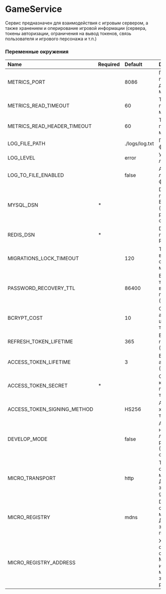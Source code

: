 # GameService

Сервис предназначен для взаимодействия с игровым сервером, а также хранением и оперирование игровой информации (сервера, 
токены авторизации, ограничения на вывод токенов, связь пользователя и игрового персонажа и т.п.)

### Переменные окружения

| Name                        | Required | Default        | Description                                                                                 |
|:----------------------------|:---------|:---------------|:--------------------------------------------------------------------------------------------|
| METRICS_PORT                |          | 8086           | Порт приложения для сервиса метрики                                                         |
| METRICS_READ_TIMEOUT        |          | 60             | Таймаут для получения метрик                                                                |
| METRICS_READ_HEADER_TIMEOUT |          | 60             | Таймаут для получения метрик                                                                |
| LOG_FILE_PATH               |          | ./logs/log.txt | Путь до лог-файла                                                                           |
| LOG_LEVEL                   |          | error          | Уровень логирования                                                                         |
| LOG_TO_FILE_ENABLED         |          | false          | Активация логирования в файл                                                                |
| MYSQL_DSN                   | *        |                | DSN строка для подключения к БД MySQL (параметр parseTime=true обязателен)                  |
| REDIS_DSN                   | *        |                | DSN строка для подключения к Redis                                                          |
| MIGRATIONS_LOCK_TIMEOUT     |          | 120            | Таймаут для выполнения скриптов миграции БД                                                 |
| PASSWORD_RECOVERY_TTL       |          | 86400          | Время жизни токена восстановления пароля (секунды)                                          |
| BCRYPT_COST                 |          | 10             | Сложность алгоритма шифрования токенов                                                      |
| REFRESH_TOKEN_LIFETIME      |          | 365            | Время жизни refresh-токена (дней)                                                           |
| ACCESS_TOKEN_LIFETIME       |          | 3              | Время жизни access-токена (часов)                                                           |
| ACCESS_TOKEN_SECRET         | *        |                | Серкертный ключ для подписи токенов                                                         |
| ACCESS_TOKEN_SIGNING_METHOD |          | HS256          | Алгоритм хэширования токенов                                                                |
| DEVELOP_MODE                |          | false          | Активация настроек для локальной разработки (отключение csrf)                               |
| MICRO_TRANSPORT             |          | http           | Транспорт общения микросервисов. Доступные значения: http, grpc                             |
| MICRO_REGISTRY              |          | mdns           | Discovery-сервис для микросервисов. Доступные занчения: etcd, mdns                          |
| MICRO_REGISTRY_ADDRESS      |          |                | Хост и порт discovery-сервиса. Можно использовать множественные значения с разделителем `;` |
